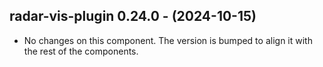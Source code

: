   ## radar-vis-plugin 0.24.0 - (2024-10-15)
  
  * No changes on this component. The version is bumped to align it
    with the rest of the components.
